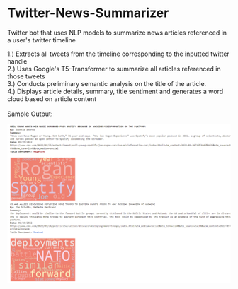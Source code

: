 # Twitter-News-Summarizer
Twitter bot that uses NLP models to summarize news articles referenced in a user's twitter timeline

1.) Extracts all tweets from the timeline corresponding to the inputted twitter handle\
2.) Uses Google's T5-Transformer to summarize all articles referenced in those tweets\
3.) Conducts preliminary semantic analysis on the title of the article.\
4.) Displays article details, summary, title sentiment and generates a word cloud based on article content\
\
Sample Output:

![alt text](https://github.com/rohigovi/Twitter-News-Summarizer/blob/main/SampleResult.PNG)
